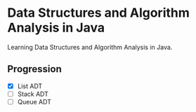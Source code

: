 # Data Structures and Algorithm Analysis in Java

Learning Data Structures and Algorithm Analysis in Java.

## Progression

- [X] List ADT
- [ ] Stack ADT
- [ ] Queue ADT
